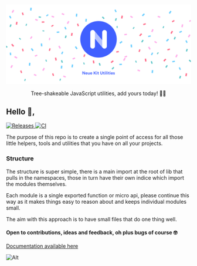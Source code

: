 ![Hero](https://raw.githubusercontent.com/neuekit/utilities/main/.github/hero.svg)

<p align="center">
  Tree-shakeable JavaScript utilities, add yours today! 🧑‍💻
</p>

## Hello 👋,

<a href="https://github.com/neuekit/utilities/releases">
<img src="https://img.shields.io/github/v/release/neuekit/utilities" alt="Releases" />
</a>

<a href="https://github.com/neuekit/utilities/actions">
<img src="https://github.com/neuekit/utilities/actions/workflows/main.yml/badge.svg" alt="CI" />
</a>

The purpose of this repo is to create a single point of access for all those little helpers, tools and utilities that you have on all your projects.

### Structure

The structure is super simple, there is a main import at the root of lib that pulls in the namespaces, those in turn have their own indice which import the modules themselves.

Each module is a single exported function or micro api, please continue this way as it makes things easy to reason about and keeps individual modules small.

The aim with this approach is to have small files that do one thing well.

#### Open to contributions, ideas and feedback, oh plus bugs of course 🤓

[Documentation available here](https://neuekit.github.io/utilities/index.html)

![Alt](https://repobeats.axiom.co/api/embed/dff5b0ba9f0da76ccc2a8349f39eec1c743b42f7.svg "Repobeats analytics image")

